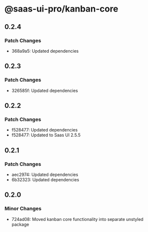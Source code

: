# @saas-ui-pro/kanban-core

## 0.2.4

### Patch Changes

- 368a9a5: Updated dependencies

## 0.2.3

### Patch Changes

- 326585f: Updated dependencies

## 0.2.2

### Patch Changes

- f528477: Updated dependencies
- f528477: Updated to Saas UI 2.5.5

## 0.2.1

### Patch Changes

- aec2974: Updated dependencies
- 6b32323: Updated dependencies

## 0.2.0

### Minor Changes

- 724ad08: Moved kanban core functionality into separate unstyled package
